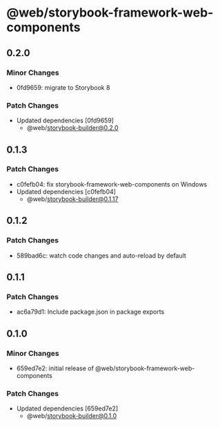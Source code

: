 # @web/storybook-framework-web-components

## 0.2.0

### Minor Changes

- 0fd9659: migrate to Storybook 8

### Patch Changes

- Updated dependencies [0fd9659]
  - @web/storybook-builder@0.2.0

## 0.1.3

### Patch Changes

- c0fefb04: fix storybook-framework-web-components on Windows
- Updated dependencies [c0fefb04]
  - @web/storybook-builder@0.1.17

## 0.1.2

### Patch Changes

- 589bad6c: watch code changes and auto-reload by default

## 0.1.1

### Patch Changes

- ac6a79d1: Include package.json in package exports

## 0.1.0

### Minor Changes

- 659ed7e2: initial release of @web/storybook-framework-web-components

### Patch Changes

- Updated dependencies [659ed7e2]
  - @web/storybook-builder@0.1.0
